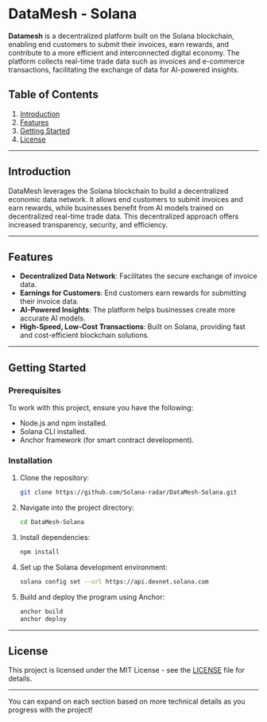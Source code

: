 # **DataMesh - Solana**

**Datamesh** is a decentralized platform built on the Solana blockchain, enabling end customers to submit their invoices, earn rewards, and contribute to a more efficient and interconnected digital economy. The platform collects real-time trade data such as invoices and e-commerce transactions, facilitating the exchange of data for AI-powered insights.

## **Table of Contents**
1. [Introduction](#introduction)
2. [Features](#features)
3. [Getting Started](#getting-started)
4. [License](#license)

---

## **Introduction**
DataMesh leverages the Solana blockchain to build a decentralized economic data network. It allows end customers to submit invoices and earn rewards, while businesses benefit from AI models trained on decentralized real-time trade data. This decentralized approach offers increased transparency, security, and efficiency.

---

## **Features**
- **Decentralized Data Network**: Facilitates the secure exchange of invoice data.
- **Earnings for Customers**: End customers earn rewards for submitting their invoice data.
- **AI-Powered Insights**: The platform helps businesses create more accurate AI models.
- **High-Speed, Low-Cost Transactions**: Built on Solana, providing fast and cost-efficient blockchain solutions.

---

## **Getting Started**

### **Prerequisites**
To work with this project, ensure you have the following:
- Node.js and npm installed.
- Solana CLI installed.
- Anchor framework (for smart contract development).

### **Installation**

1. Clone the repository:
    ```bash
    git clone https://github.com/Solana-radar/DataMesh-Solana.git
    ```

2. Navigate into the project directory:
    ```bash
    cd DataMesh-Solana
    ```

3. Install dependencies:
    ```bash
    npm install
    ```

4. Set up the Solana development environment:
    ```bash
    solana config set --url https://api.devnet.solana.com
    ```

5. Build and deploy the program using Anchor:
    ```bash
    anchor build
    anchor deploy
    ```
---

## **License**

This project is licensed under the MIT License - see the [LICENSE](LICENSE) file for details.

---

You can expand on each section based on more technical details as you progress with the project!
